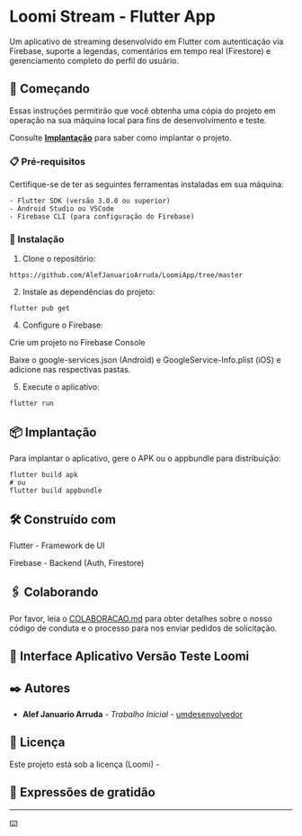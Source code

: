 # Loomi Stream - Flutter App

Um aplicativo de streaming desenvolvido em Flutter com autenticação via Firebase, suporte a legendas, comentários em tempo real (Firestore) e gerenciamento completo do perfil do usuário.

## 🚀 Começando

Essas instruções permitirão que você obtenha uma cópia do projeto em operação na sua máquina local para fins de desenvolvimento e teste.

Consulte **[Implantação](#-implanta%C3%A7%C3%A3o)** para saber como implantar o projeto.

### 📋 Pré-requisitos

Certifique-se de ter as seguintes ferramentas instaladas em sua máquina:

```
- Flutter SDK (versão 3.0.0 ou superior)
- Android Studio ou VSCode
- Firebase CLI (para configuração do Firebase)
```

### 🔧 Instalação

1. Clone o repositório:

```
https://github.com/AlefJanuarioArruda/LoomiApp/tree/master
```

2. Instale as dependências do projeto:

```
flutter pub get
```
4. Configure o Firebase:

Crie um projeto no Firebase Console

Baixe o google-services.json (Android) e GoogleService-Info.plist (iOS) e adicione nas respectivas pastas.

5. Execute o aplicativo:

```
flutter run
```


## 📦 Implantação

Para implantar o aplicativo, gere o APK ou o appbundle para distribuição:

```
flutter build apk
# ou
flutter build appbundle
```

## 🛠️ Construído com

Flutter - Framework de UI

Firebase - Backend (Auth, Firestore)

## 🖇️ Colaborando

Por favor, leia o [COLABORACAO.md](https://gist.github.com/usuario/linkParaInfoSobreContribuicoes) para obter detalhes sobre o nosso código de conduta e o processo para nos enviar pedidos de solicitação.

## 📌 Interface Aplicativo Versão Teste Loomi

## ✒️ Autores

* **Alef Januario Arruda** - *Trabalho Inicial* - [umdesenvolvedor](https://www.linkedin.com/in/alef-januario-arruda)




## 📄 Licença

Este projeto está sob a licença (Loomi) - 

## 🎁 Expressões de gratidão



---
⌨️ 